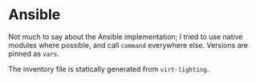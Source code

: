 # Ansible

Not much to say about the Ansible implementation; I tried to use native modules where possible, and call `command` everywhere else. Versions are pinned as `vars`.

The inventory file is statically generated from `virt-lighting`.